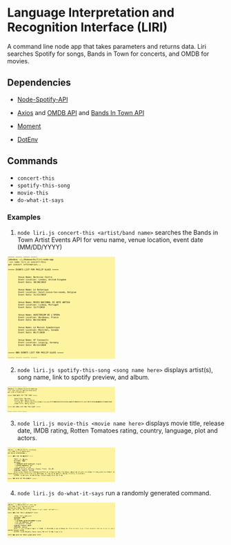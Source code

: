 # Language Interpretation and Recognition Interface (LIRI)

A command line node app that takes parameters and returns data. Liri searches Spotify for songs, Bands in Town for concerts, and OMDB for movies.

## Dependencies

- [Node-Spotify-API](https://www.npmjs.com/package/node-spotify-api)

- [Axios](https://www.npmjs.com/package/axios) and [OMDB API](http://www.omdbapi.com) and [Bands In Town API](http://www.artists.bandsintown.com/bandsintown-api)

- [Moment](https://www.npmjs.com/package/moment)

- [DotEnv](https://www.npmjs.com/package/dotenv)

## Commands

- `concert-this`
- `spotify-this-song`
- `movie-this`
- `do-what-it-says`

### Examples

1. `node liri.js concert-this <artist/band name>` searches the Bands in Town Artist Events API for venu name, venue location, event date (MM/DD/YYYY)

<img src="./instructions/images/concert-this.png" width="250">

2. `node liri.js spotify-this-song <song name here>` displays artist(s), song name, link to spotify preview, and album.

<img src="./instructions/images/spotify-this-song.png" width="250">

3. `node liri.js movie-this <movie name here>` displays movie title, release date, IMDB rating, Rotten Tomatoes rating, country, language, plot and actors.

<img src="./instructions/images/movie-this.png" width="250">

4. `node liri.js do-what-it-says` run a randomly generated command.

<img src="./instructions/images/random.png" width="250">
